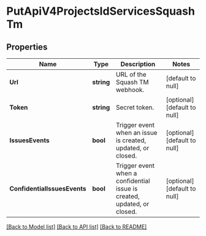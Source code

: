 # PutApiV4ProjectsIdServicesSquashTm

## Properties
Name | Type | Description | Notes
------------ | ------------- | ------------- | -------------
**Url** | **string** | URL of the Squash TM webhook. | [default to null]
**Token** | **string** | Secret token. | [optional] [default to null]
**IssuesEvents** | **bool** | Trigger event when an issue is created, updated, or closed. | [optional] [default to null]
**ConfidentialIssuesEvents** | **bool** | Trigger event when a confidential issue is created, updated, or closed. | [optional] [default to null]

[[Back to Model list]](../README.md#documentation-for-models) [[Back to API list]](../README.md#documentation-for-api-endpoints) [[Back to README]](../README.md)


